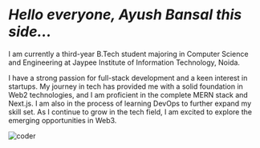 # ***Hello everyone, Ayush Bansal this side...***
I am currently a third-year B.Tech student majoring in Computer Science and Engineering at Jaypee Institute of Information Technology, Noida. 


I have a strong passion for full-stack development and a keen interest in startups. My journey in tech has provided me with a solid foundation in Web2 technologies, and I am proficient in the complete MERN stack and Next.js. I am also in the process of learning DevOps to further expand my skill set. As I continue to grow in the tech field, I am excited to explore the emerging opportunities in Web3.



![coder](https://camo.githubusercontent.com/2366b34bb903c09617990fb5fff4622f3e941349e846ddb7e73df872a9d21233/68747470733a2f2f63646e2e6472696262626c652e636f6d2f75736572732f3733303730332f73637265656e73686f74732f363538313234332f6176656e746f2e676966)

<!---
ab-sc4t/ab-sc4t is a ✨ special ✨ repository because its `README.md` (this file) appears on your GitHub profile.
You can click the Preview link to take a look at your changes.
--->

